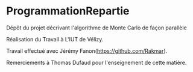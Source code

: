 # ProgrammationRepartie
Dépôt du projet décrivant l'algorithme de Monte Carlo de façon parallèle

Réalisation du Travail à L'IUT de Vélizy.

Travail effectué avec Jérémy Fanon(https://github.com/Rakmar).

Remerciements à Thomas Dufaud pour l'enseignement de cette matière.

